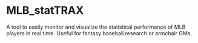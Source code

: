 # MLB_statTRAX
A tool to easily monitor and visualize the statistical performance of MLB players in real time.  Useful for fantasy baseball research or armchair GMs.
